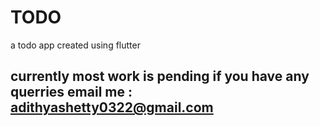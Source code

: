 # TODO
a todo app created using flutter
## currently most work is pending if you have any querries email me : adithyashetty0322@gmail.com 
